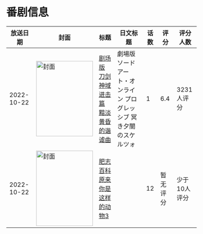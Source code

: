 # 番剧信息

|放送日期|封面|标题|日文标题|话数|评分|评分人数|
|---|---|---|---|---|---|---|
|2022-10-22|<img src="https://lain.bgm.tv/pic/cover/c/6d/a5/355004_UYgN4.jpg" alt="封面" style="width:150px;height:200px;object-fit:cover;">|[剧场版 刀剑神域 进击篇 黯淡黄昏的谐谑曲](https://bangumi.tv/subject/355004)|劇場版 ソードアート・オンライン プログレッシブ 冥き夕闇のスケルツォ|1|6.4|3231人评分|
|2022-10-22|<img src="https://lain.bgm.tv/pic/cover/c/58/d1/402649_szoeI.jpg" alt="封面" style="width:150px;height:200px;object-fit:cover;">|[肥志百科 原来你是这样的动物3](https://bangumi.tv/subject/402649)||12|暂无评分|少于10人评分|
